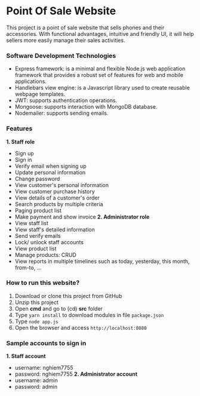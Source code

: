 # Point Of Sale Website
This project is a point of sale website that sells phones and their accessories. With functional advantages, intuitive and friendly UI, it will help sellers more easily manage their sales activities.

### Software Development Technologies
- Express framework: is a minimal and flexible Node.js web application framework that provides a robust set of features for web and mobile applications.
- Handlebars view engine: is a Javascript library used to create reusable webpage templates.
- JWT: supports authentication operations.
- Mongoose: supports interaction with MongoDB database.
- Nodemailer: supports sending emails.

### Features
**1. Staff role**
- Sign up
- Sign in
- Verify email when signing up
- Update personal information
- Change password 
- View customer's personal information
- View customer purchase history
- View details of a customer's order
- Search products by multiple criteria
- Paging product list
- Make payment and show invoice
**2. Administrator role**
- View staff list
- View staff's detailed information
- Send verify emails
- Lock/ unlock staff accounts
- View product list
- Manage products: CRUD
- View reports in multiple timelines such as today, yesterday, this month, from-to, ...

### How to run this website?
1. Download or clone this project from GitHub
2. Unzip this project
3. Open **cmd** and go to (cd) **src** folder 
4. Type `yarn install` to download modules in file `package.json`
5. Type `node app.js`
6. Open the browser and access `http://localhost:8080`

### Sample accounts to sign in
**1. Staff account**
- username: nghiem7755
- password: nghiem7755
**2. Administrator account**
- username: admin
- password: admin
